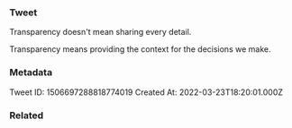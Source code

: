 ### Tweet
Transparency doesn't mean sharing every detail.

Transparency means providing the context for the decisions we make.

### Metadata
Tweet ID: 1506697288818774019
Created At: 2022-03-23T18:20:01.000Z

### Related

